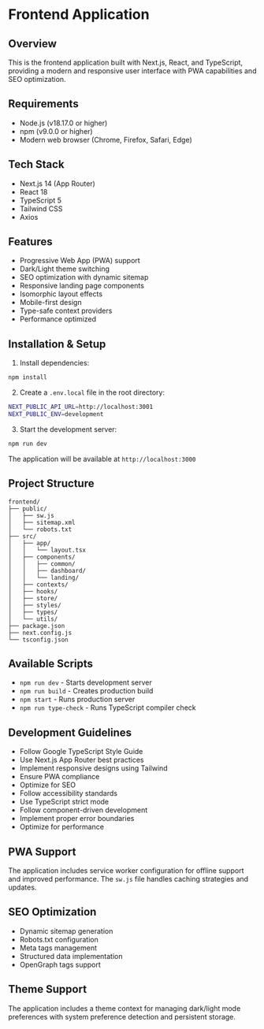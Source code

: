 # Frontend Application

## Overview
This is the frontend application built with Next.js, React, and TypeScript, providing a modern and responsive user interface with PWA capabilities and SEO optimization.

## Requirements
- Node.js (v18.17.0 or higher)
- npm (v9.0.0 or higher)
- Modern web browser (Chrome, Firefox, Safari, Edge)

## Tech Stack
- Next.js 14 (App Router)
- React 18
- TypeScript 5
- Tailwind CSS
- Axios

## Features
- Progressive Web App (PWA) support
- Dark/Light theme switching
- SEO optimization with dynamic sitemap
- Responsive landing page components
- Isomorphic layout effects
- Mobile-first design
- Type-safe context providers
- Performance optimized

## Installation & Setup

1. Install dependencies:
```bash
npm install
```

2. Create a `.env.local` file in the root directory:
```bash
NEXT_PUBLIC_API_URL=http://localhost:3001
NEXT_PUBLIC_ENV=development
```

3. Start the development server:
```bash
npm run dev
```

The application will be available at `http://localhost:3000`

## Project Structure
```
frontend/
├── public/
│   ├── sw.js
│   ├── sitemap.xml
│   └── robots.txt
├── src/
│   ├── app/
│   │   └── layout.tsx
│   ├── components/
│   │   ├── common/
│   │   ├── dashboard/
│   │   └── landing/
│   ├── contexts/
│   ├── hooks/
│   ├── store/
│   ├── styles/
│   ├── types/
│   └── utils/
├── package.json
├── next.config.js
└── tsconfig.json
```

## Available Scripts
- `npm run dev` - Starts development server
- `npm run build` - Creates production build
- `npm start` - Runs production server
- `npm run type-check` - Runs TypeScript compiler check

## Development Guidelines
- Follow Google TypeScript Style Guide
- Use Next.js App Router best practices
- Implement responsive designs using Tailwind
- Ensure PWA compliance
- Optimize for SEO
- Follow accessibility standards
- Use TypeScript strict mode
- Follow component-driven development
- Implement proper error boundaries
- Optimize for performance

## PWA Support
The application includes service worker configuration for offline support and improved performance. The `sw.js` file handles caching strategies and updates.

## SEO Optimization
- Dynamic sitemap generation
- Robots.txt configuration
- Meta tags management
- Structured data implementation
- OpenGraph tags support

## Theme Support
The application includes a theme context for managing dark/light mode preferences with system preference detection and persistent storage.
